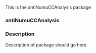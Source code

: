 This is the antiNumuCCAnalysis   package 
### antiNumuCCAnalysis
### Description
Description of package should go here.
